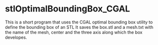 # stlOptimalBoundingBox_CGAL
This is a short program that uses the CGAL optimal bounding box utility to define the bounding box of an STL
It saves the box.stl and a mesh.txt with the name of the mesh, center and the three axis along which the box developes.
